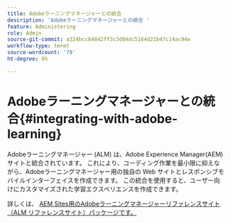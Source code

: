 ```yaml
---
title: Adobeラーニングマネージャーとの統合
description: 'Adobeラーニングマネージャーとの統合 '
feature: Administering
role: Admin
source-git-commit: a324bcc64842ff3c3d04dc5164d21b47c14ac94e
workflow-type: tm+mt
source-wordcount: '78'
ht-degree: 0%

---
```


# Adobeラーニングマネージャーとの統合{#integrating-with-adobe-learning}

Adobeラーニングマネージャー (ALM) は、Adobe Experience Manager(AEM) サイトと統合されています。 これにより、コーディング作業を最小限に抑えながら、Adobeラーニングマネージャー用の独自の Web サイトとレスポンシブモバイルインターフェイスを作成できます。 この統合を使用すると、ユーザー向けにカスタマイズされた学習エクスペリエンスを作成できます。

詳しくは、 [AEM Sites用のAdobeラーニングマネージャーリファレンスサイト（ALM リファレンスサイト）パッケージです。](https://helpx.adobe.com/learning-manager/adobe-learning-manager-integration-aem.html)
